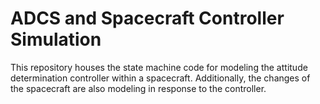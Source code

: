 # ADCS and Spacecraft Controller Simulation

This repository houses the state machine code for modeling the attitude determination controller within a spacecraft. Additionally, the changes of the spacecraft are also modeling in response to the controller.
